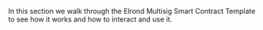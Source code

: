 In this section we walk through the Elrond Multisig Smart Contract Template to see how it works and how to interact and use it.
